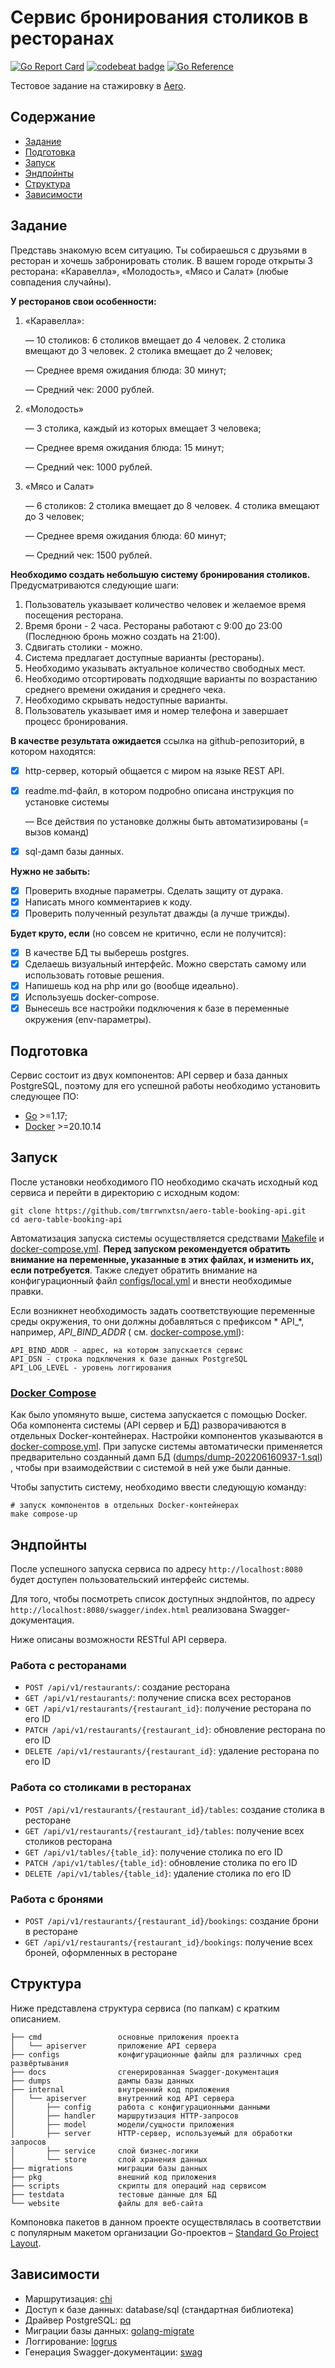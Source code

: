 # Сервис бронирования столиков в ресторанах

[![Go Report Card](https://goreportcard.com/badge/github.com/tmrrwnxtsn/aero-table-booking-api)](https://goreportcard.com/report/github.com/tmrrwnxtsn/aero-table-booking-api)
[![codebeat badge](https://codebeat.co/badges/71e2f5e5-9e6b-405d-baf9-7cc8b5037330)](https://codebeat.co/projects/github-com-tmrrwnxtsn-aero-table-booking-api-master)
[![Go Reference](https://pkg.go.dev/badge/github.com/tmrrwnxtsn/aero-table-booking-api.svg)](https://pkg.go.dev/github.com/tmrrwnxtsn/aero-table-booking-api)

Тестовое задание на стажировку в [Aero](https://aeroidea.ru/).

## Содержание

- [Задание](#Задание)
- [Подготовка](#Подготовка)
- [Запуск](#Запуск)
- [Эндпойнты](#Эндпойнты)
- [Структура](#Структура)
- [Зависимости](#Зависимости)

## Задание

Представь знакомую всем ситуацию. Ты собираешься с друзьями в ресторан и хочешь забронировать столик. В вашем городе
открыты 3 ресторана: «Каравелла», «Молодость», «Мясо и Салат» (любые совпадения случайны).

**У ресторанов свои особенности:**

1. «Каравелла»:

   — 10 столиков: 6 столиков вмещает до 4 человек. 2 столика вмещают до 3 человек. 2 столика вмещает до 2 человек;

   — Среднее время ожидания блюда: 30 минут;

   — Средний чек: 2000 рублей.

2. «Молодость»

   — 3 столика, каждый из которых вмещает 3 человека;

   — Среднее время ожидания блюда: 15 минут;

   — Средний чек: 1000 рублей.

3. «Мясо и Салат»

   — 6 столиков: 2 столика вмещает до 8 человек. 4 столика вмещают до 3 человек;

   — Среднее время ожидания блюда: 60 минут;

   — Средний чек: 1500 рублей.

**Необходимо создать небольшую систему бронирования столиков.** Предусматриваются следующие шаги:

1. Пользователь указывает количество человек и желаемое время посещения ресторана.
2. Время брони - 2 часа. Рестораны работают с 9:00 до 23:00 (Последнюю бронь можно создать на 21:00).
3. Сдвигать столики - можно.
4. Система предлагает доступные варианты (рестораны).
5. Необходимо указывать актуальное количество свободных мест.
6. Необходимо отсортировать подходящие варианты по возрастанию среднего времени ожидания и среднего чека.
7. Необходимо скрывать недоступные варианты.
8. Пользователь указывает имя и номер телефона и завершает процесс бронирования.

**В качестве результата ожидается** ссылка на github-репозиторий, в котором находятся:

- [x] http-сервер, который общается с миром на языке REST API.
- [x] readme.md-файл, в котором подробно описана инструкция по установке системы

  — Все действия по установке должны быть автоматизированы (= вызов команд)

- [x] sql-дамп базы данных.

**Нужно не забыть:**

- [x] Проверить входные параметры. Сделать защиту от дурака.
- [x] Написать много комментариев к коду.
- [x] Проверить полученный результат дважды (а лучше трижды).

**Будет круто, если** (но совсем не критично, если не получится):

- [x] В качестве БД ты выберешь postgres.
- [x] Сделаешь визуальный интерфейс. Можно сверстать самому или использовать готовые решения.
- [x] Напишешь код на php или go (вообще идеально).
- [x] Используешь docker-compose.
- [x] Вынесешь все настройки подключения к базе в переменные окружения (env-параметры).

## Подготовка

Сервис состоит из двух компонентов: API сервер и база данных PostgreSQL, поэтому для его успешной работы необходимо
установить следующее ПО:

- [Go](https://golang.org/doc/install) >=1.17;
- [Docker](https://www.docker.com/get-started) >=20.10.14

## Запуск

После установки необходимого ПО необходимо скачать исходный код сервиса и перейти в директорию с исходным кодом:

```shell
git clone https://github.com/tmrrwnxtsn/aero-table-booking-api.git
cd aero-table-booking-api
```

Автоматизация запуска системы осуществляется
средствами [Makefile](https://github.com/tmrrwnxtsn/aero-table-booking-api/blob/master/Makefile)
и [docker-compose.yml](https://github.com/tmrrwnxtsn/aero-table-booking-api/blob/master/docker-compose.yml). **Перед
запуском рекомендуется обратить внимание на переменные, указанные в этих файлах, и изменить их, если потребуется**.
Также следует обратить внимание на конфигурационный
файл [configs/local.yml](https://github.com/tmrrwnxtsn/aero-table-booking-api/blob/master/configs/local.yml) и внести
необходимые правки.

Если возникнет необходимость задать соответствующие переменные среды окружения, то они должны добавляться с префиксом *
API_*, например, *API_BIND_ADDR* (
см. [docker-compose.yml](https://github.com/tmrrwnxtsn/aero-table-booking-api/blob/master/docker-compose.yml)):

```
API_BIND_ADDR - адрес, на котором запускается сервис
API_DSN - строка подключения к базе данных PostgreSQL
API_LOG_LEVEL - уровень логгирования
```

### [Docker Compose](https://docs.docker.com/compose/gettingstarted/)

Как было упомянуто выше, система запускается с помощью Docker. Оба компонента системы (API сервер и БД) разворачиваются
в отдельных Docker-контейнерах. Настройки компонентов указываются в
[docker-compose.yml](https://github.com/tmrrwnxtsn/aero-table-booking-api/blob/master/docker-compose.yml). При запуске
системы автоматически применяется предварительно созданный дамп
БД ([dumps/dump-202206160937-1.sql](https://github.com/tmrrwnxtsn/aero-table-booking-api/blob/master/dumps/dump-202206160937-1.sql))
, чтобы при взаимодействии с системой в ней уже были данные.

Чтобы запустить систему, необходимо ввести следующую команду:

```shell
# запуск компонентов в отдельных Docker-контейнерах
make compose-up
```

## Эндпойнты

После успешного запуска сервиса по адресу `http://localhost:8080` будет доступен пользовательский интерфейс системы.

Для того, чтобы посмотреть список доступных эндпойнтов, по адресу `http://localhost:8080/swagger/index.html` реализована
Swagger-документация.

Ниже описаны возможности RESTful API сервера.

### Работа с ресторанами

* `POST /api/v1/restaurants/`: создание ресторана
* `GET /api/v1/restaurants/`: получение списка всех ресторанов
* `GET /api/v1/restaurants/{restaurant_id}`: получение ресторана по его ID
* `PATCH /api/v1/restaurants/{restaurant_id}`: обновление ресторана по его ID
* `DELETE /api/v1/restaurants/{restaurant_id}`: удаление ресторана по его ID

### Работа со столиками в ресторанах

* `POST /api/v1/restaurants/{restaurant_id}/tables`: создание столика в ресторане
* `GET /api/v1/restaurants/{restaurant_id}/tables`: получение всех столиков ресторана
* `GET /api/v1/tables/{table_id}`: получение столика по его ID
* `PATCH /api/v1/tables/{table_id}`: обновление столика по его ID
* `DELETE /api/v1/tables/{table_id}`: удаление столика по его ID

### Работа с бронями

* `POST /api/v1/restaurants/{restaurant_id}/bookings`: создание брони в ресторане
* `GET /api/v1/restaurants/{restaurant_id}/bookings`: получение всех броней, оформленных в ресторане

## Структура

Ниже представлена структура сервиса (по папкам) с кратким описанием.

```
├── cmd                 основные приложения проекта
│   └── apiserver       приложение API сервера
├── configs             конфигурационные файлы для различных сред развёртывания
├── docs                сгенерированная Swagger-документация 
├── dumps               дампы базы данных
├── internal            внутренний код приложения
│   └── apiserver       внутренний код API сервера
│       ├── config      работа с конфигурационными данными
│       ├── handler     маршрутизация HTTP-запросов
│       ├── model       модели/сущности приложения
│       ├── server      HTTP-сервер, используемый для обработки запросов
│       ├── service     слой бизнес-логики
│       └── store       слой хранения данных
├── migrations          миграции базы данных
├── pkg                 внешний код приложения
├── scripts             скрипты для операций над сервисом
├── testdata            тестовые данные для БД
└── website             файлы для веб-сайта
```

Компоновка пакетов в данном проекте осуществлялась в соответствии с популярным макетом организации Go-проектов
– [Standard Go Project Layout](https://github.com/golang-standards/project-layout/blob/master/README_ru.md).

## Зависимости

* Маршрутизация: [chi](https://github.com/go-chi/chi)
* Доступ к базе данных: database/sql (стандартная библиотека)
* Драйвер PostgreSQL: [pq](https://github.com/lib/pq)
* Миграции базы данных: [golang-migrate](https://github.com/golang-migrate/migrate)
* Логгирование: [logrus](https://github.com/sirupsen/logrus)
* Генерация Swagger-документации: [swag](https://github.com/swaggo/swag)

